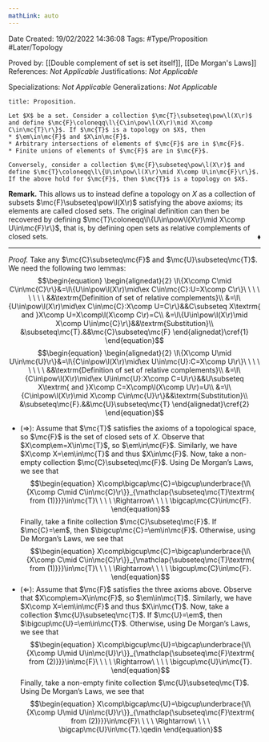 ```yaml
---
mathLink: auto
---
```


<div class="topSpace"></div>

Date Created: 19/02/2022 14:36:08
Tags: #Type/Proposition #Later/Topology

Proved by: [[Double complement of set is set itself]], [[De Morgan's Laws]]
References: <i>Not Applicable</i>
Justifications: <i>Not Applicable</i>

Specializations: <i>Not Applicable</i>
Generalizations: <i>Not Applicable</i>

``` ad-Proposition
title: Proposition.

Let $X$ be a set. Consider a collection $\mc{T}\subseteq\pow\l(X\r)$ and define $\mc{F}\coloneqq\l\{C\in\pow\l(X\r)\mid X\comp C\in\mc{T}\r\}$. If $\mc{T}$ is a topology on $X$, then
* $\em\in\mc{F}$ and $X\in\mc{F}$.
* Arbitrary intersections of elements of $\mc{F}$ are in $\mc{F}$.
* Finite unions of elements of $\mc{F}$ are in $\mc{F}$.

Conversely, consider a collection $\mc{F}\subseteq\pow\l(X\r)$ and define $\mc{T}\coloneqq\l\{U\in\pow\l(X\r)\mid X\comp U\in\mc{F}\r\}$. If the above hold for $\mc{F}$, then $\mc{T}$ is a topology on $X$.

```

<b>Remark.</b> This allows us to instead define a topology on $X$ as a collection of subsets $\mc{F}\subseteq\pow\l(X\r)$ satisfying the above axioms; its elements are called closed sets. The original definition can then be recovered by defining $\mc{T}\coloneqq\l\{U\in\pow\l(X\r)\mid X\comp U\in\mc{F}\r\}$, that is, by defining open sets as relative complements of closed sets.<span style="float:right;">$\blacklozenge$</span>

---

<i>Proof.</i> Take any $\mc{C}\subseteq\mc{F}$ and $\mc{U}\subseteq\mc{T}$. We need the following two lemmas:
$$\begin{equation}
    \begin{alignedat}{2}
        \l\{X\comp C\mid C\in\mc{C}\r\}&=\l\{U\in\pow\l(X\r)\mid\ex C\in\mc{C}:U=X\comp C\r\}\ \ \ \ \ \ \ \ &&\textrm{Definition of set of relative complements}\\
        &=\l\{U\in\pow\l(X\r)\mid\ex C\in\mc{C}:X\comp U=C\r\}&&C\subseteq X\textrm{ and }X\comp U=X\comp\l(X\comp C\r)=C\\
        &=\l\{U\in\pow\l(X\r)\mid X\comp U\in\mc{C}\r\}&&\textrm{Substitution}\\
        &\subseteq\mc{T}.&&\mc{C}\subseteq\mc{F}
    \end{alignedat}\cref{1}
\end{equation}$$
$$\begin{equation}
    \begin{alignedat}{2}
        \l\{X\comp U\mid U\in\mc{U}\r\}&=\l\{C\in\pow\l(X\r)\mid\ex U\in\mc{U}:C=X\comp U\r\}\ \ \ \ \ \ \ \ &&\textrm{Definition of set of relative complements}\\
        &=\l\{C\in\pow\l(X\r)\mid\ex U\in\mc{U}:X\comp C=U\r\}&&U\subseteq X\textrm{ and }X\comp C=X\comp\l(X\comp U\r)=U\\
        &=\l\{C\in\pow\l(X\r)\mid X\comp C\in\mc{U}\r\}&&\textrm{Substitution}\\
        &\subseteq\mc{F}.&&\mc{U}\subseteq\mc{T}
    \end{alignedat}\cref{2}
\end{equation}$$
* ($\Rightarrow$): Assume that $\mc{T}$ satisfies the axioms of a topological space, so $\mc{F}$ is the set of closed sets of $X$. Observe that $X\comp\em=X\in\mc{T}$, so $\em\in\mc{F}$. Similarly, we have $X\comp X=\em\in\mc{T}$ and thus $X\in\mc{F}$. Now, take a non-empty collection $\mc{C}\subseteq\mc{F}$. Using De Morgan’s Laws, we see that
$$\begin{equation}
    X\comp\bigcap\mc{C}=\bigcup\underbrace{\l\{X\comp C\mid C\in\mc{C}\r\}}_{\mathclap{\subseteq\mc{T}\textrm{ from (1)}}}\in\mc{T}\ \ \ \ \Rightarrow\ \ \ \ \bigcap\mc{C}\in\mc{F}.
\end{equation}$$
Finally, take a finite collection $\mc{C}\subseteq\mc{F}$. If $\mc{C}=\em$, then $\bigcup\mc{C}=\em\in\mc{F}$. Otherwise, using De Morgan’s Laws, we see that$$\begin{equation}
            X\comp\bigcup\mc{C}=\bigcap\underbrace{\l\{X\comp C\mid C\in\mc{C}\r\}}_{\mathclap{\subseteq\mc{T}\textrm{ from (1)}}}\in\mc{T}\ \ \ \ \Rightarrow\ \ \ \ \bigcup\mc{C}\in\mc{F}.
        \end{equation}$$
* ($\Leftarrow$): Assume that $\mc{F}$ satisfies the three axioms above. Observe that $X\comp\em=X\in\mc{F}$, so $\em\in\mc{T}$. Similarly, we have $X\comp X=\em\in\mc{F}$ and thus $X\in\mc{T}$. Now, take a collection $\mc{U}\subseteq\mc{T}$. If $\mc{U}=\em$, then $\bigcup\mc{U}=\em\in\mc{T}$. Otherwise, using De Morgan’s Laws, we see that
$$\begin{equation}
    X\comp\bigcup\mc{U}=\bigcap\underbrace{\l\{X\comp U\mid U\in\mc{U}\r\}}_{\mathclap{\subseteq\mc{F}\textrm{ from (2)}}}\in\mc{F}\ \ \ \ \Rightarrow\ \ \ \ \bigcup\mc{U}\in\mc{T}.
\end{equation}$$
Finally, take a non-empty finite collection $\mc{U}\subseteq\mc{T}$. Using De Morgan’s Laws, we see that
$$\begin{equation}
    X\comp\bigcap\mc{U}=\bigcup\underbrace{\l\{X\comp U\mid U\in\mc{U}\r\}}_{\mathclap{\subseteq\mc{F}\textrm{ from (2)}}}\in\mc{F}\ \ \ \ \Rightarrow\ \ \ \ \bigcap\mc{U}\in\mc{T}.\qedin
\end{equation}$$

